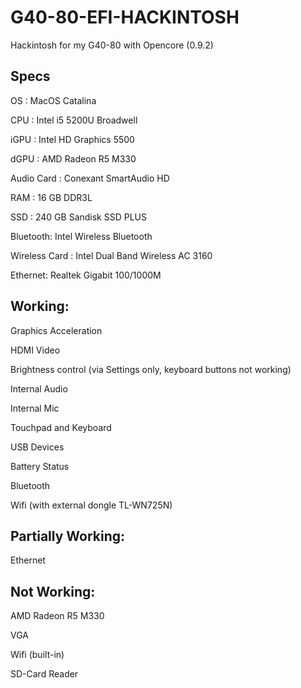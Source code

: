 # G40-80-EFI-HACKINTOSH
Hackintosh for my G40-80 with Opencore (0.9.2)

Specs
-------------------------------------------------------------------------------------------------------------------------------------------------------------------------------
OS : MacOS Catalina 

CPU : Intel i5 5200U Broadwell

iGPU : Intel HD Graphics 5500

dGPU : AMD Radeon R5 M330

Audio Card : Conexant SmartAudio HD

RAM : 16 GB DDR3L

SSD : 240 GB Sandisk SSD PLUS

Bluetooth: Intel Wireless Bluetooth

Wireless Card : Intel Dual Band Wireless AC 3160

Ethernet: Realtek Gigabit 100/1000M 

Working:
-------------------------------------------------------------------------------------------------------------------------------------------------------------------------------
Graphics Acceleration

HDMI Video

Brightness control (via Settings only, keyboard buttons not working)

Internal Audio 

Internal Mic

Touchpad and Keyboard

USB Devices

Battery Status

Bluetooth

Wifi (with external dongle TL-WN725N)

Partially Working:
-------------------------------------------------------------------------------------------------------------------------------------------------------------------------------
Ethernet

Not Working:
-------------------------------------------------------------------------------------------------------------------------------------------------------------------------------
AMD Radeon R5 M330

VGA

Wifi (built-in)

SD-Card Reader
